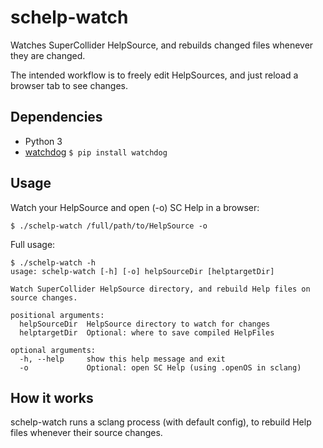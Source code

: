 # schelp-watch

Watches SuperCollider HelpSource, and rebuilds changed files whenever they are changed.

The intended workflow is to freely edit HelpSources, and just reload a browser tab to see changes.

## Dependencies
- Python 3
- [watchdog](https://github.com/gorakhargosh/watchdog/) `$ pip install watchdog`

## Usage
Watch your HelpSource and open (-o) SC Help in a browser:
```
$ ./schelp-watch /full/path/to/HelpSource -o
```
Full usage:
```
$ ./schelp-watch -h
usage: schelp-watch [-h] [-o] helpSourceDir [helptargetDir]

Watch SuperCollider HelpSource directory, and rebuild Help files on
source changes.

positional arguments:
  helpSourceDir  HelpSource directory to watch for changes
  helptargetDir  Optional: where to save compiled HelpFiles

optional arguments:
  -h, --help     show this help message and exit
  -o             Optional: open SC Help (using .openOS in sclang)
```

## How it works
schelp-watch runs a sclang process (with default config), to rebuild Help files whenever their source changes.
